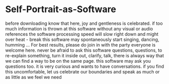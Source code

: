 # Self-Portrait-as-Software
before downloading know that here, joy and gentleness is celebrated. 
if too much information is thrown at this software without any visual or audio references the software processing speed will slow right down and might over heat - break 
this software may spontaneously start singing, dancing, humming ... For best results, please do join in with the party
everyone is welcome here. never be afraid to ask this software questions, questions, to re-explain something, turn it inside out, clarify, talk, there is always way that we can find a way to be on the same page. 
this software may ask you questions too. it is very curious and wants to have conversations. if you find this uncomfortable, let us celebrate our boundaries and speak as much or as little as we feel we need 
